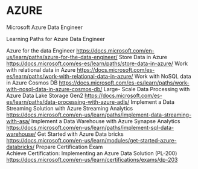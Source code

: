 # AZURE
Microsoft Azure Data Engineer

Learning Paths for Azure Data Engineer


Azure for the data Engineer	https://docs.microsoft.com/en-us/learn/paths/azure-for-the-data-engineer/
Store Data in Azure	https://docs.microsoft.com/es-es/learn/paths/store-data-in-azure/
Work with relational data in Azure	https://docs.microsoft.com/es-es/learn/paths/work-with-relational-data-in-azure/
Work with NoSQL data in Azure Cosmos DB	https://docs.microsoft.com/es-es/learn/paths/work-with-nosql-data-in-azure-cosmos-db/
Large- Scale Data Processing with Azure Data Lake Storage Gen2	https://docs.microsoft.com/es-es/learn/paths/data-processing-with-azure-adls/
Implement a Data Streaming Solution with Azure Streaming Analytics	https://docs.microsoft.com/en-us/learn/paths/implement-data-streaming-with-asa/
Implement a Data Warehouse with Azure Synapse Analytics	https://docs.microsoft.com/en-us/learn/paths/implement-sql-data-warehouse/
Get Started with Azure Data bricks	https://docs.microsoft.com/en-us/learn/modules/get-started-azure-databricks/
Prepare Certification Exam	
Achieve Certification: Implementing an Azure Data Solution (PL-200)	https://docs.microsoft.com/en-us/learn/certifications/exams/dp-203
